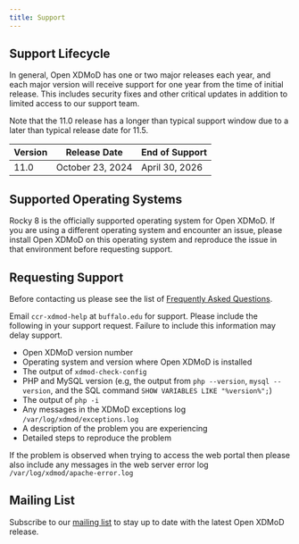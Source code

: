 ```yaml
---
title: Support
---
```


Support Lifecycle
-----------------

In general, Open XDMoD has one or two major releases each year, and each major version will receive support
 for one year from the time of initial release.  This includes security fixes and other critical updates in
addition to limited access to our support team.

Note that the 11.0 release has a longer than typical support window due to a later than typical release date
for 11.5.

| Version | Release Date       | End of Support    |
|---------|--------------------|-------------------|
| 11.0    | October 23, 2024   | April 30, 2026    |

Supported Operating Systems
---------------------------

Rocky 8 is the officially supported operating system for Open XDMoD.  If you
are using a different operating system and encounter an issue, please install Open
XDMoD on this operating system and reproduce the issue in that environment before requesting
support.

Requesting Support
------------------

Before contacting us please see the list of [Frequently Asked Questions](faq.html).

Email `ccr-xdmod-help` at `buffalo.edu` for support.  Please include the following in your support request. Failure to include this information may delay support.

- Open XDMoD version number
- Operating system and version where Open XDMoD is installed
- The output of `xdmod-check-config`
- PHP and MySQL version (e.g, the output from `php --version`, `mysql --version`, and the SQL command `SHOW VARIABLES LIKE "%version%";`)
- The output of `php -i`
- Any messages in the XDMoD exceptions log `/var/log/xdmod/exceptions.log`
- A description of the problem you are experiencing
- Detailed steps to reproduce the problem

If the problem is observed when trying to access the web portal then please also include any
messages in the web server error log `/var/log/xdmod/apache-error.log`

Mailing List
------------

Subscribe to our [mailing list][listserv] to stay up to date with the
latest Open XDMoD release.

[listserv]: https://listserv.buffalo.edu/scripts/wa.exe?SUBED1=ccr-xdmod-list&A=1
